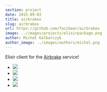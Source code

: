 ```yaml
---
section: project
date: 2015-09-03
title: airbrakex
slug: airbrakex
url: https://github.com/fazibear/airbrakex
image: ../images/projects/elixirpackage.png
author: Michał Kalbarczyk
author_image: ../images/authors/michal.png
---
```


Elixir client for the [Airbrake](https://airbrake.io/) service!

- ![](https://img.shields.io/hexpm/dt/airbrakex.svg)
- ![](https://img.shields.io/github/stars/fazibear/airbrakex.svg)
- ![](https://img.shields.io/hexpm/v/airbrakex.svg)
- ![](https://img.shields.io/badge/license-MIT-blue.svg)
